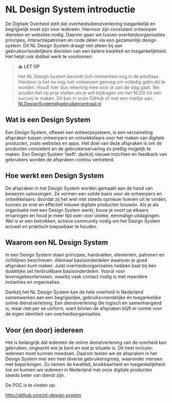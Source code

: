 <!-- @license CC0-1.0 -->

# NL Design System introductie

De Digitale Overheid stelt dat overheidsdienstverlening toegankelijk en begrijpelijk moet zijn voor iedereen. Hiervoor zijn consistent ontworpen diensten en websites nodig.
Daarom gaan we tussen overheidsorganisaties principes, interactiepatronen en code delen via een gezamenlijk design system. Dit NL Design System draagt niet alleen bij aan gebruiksvriendelijkere diensten van een betere kwaliteit en toegankelijkheid. Het helpt ook dubbel werk te voorkomen.

> ⚠️ **LET OP**
>
> Het NL Design System bevindt zich momenteel nog in de pilotfase.
> Hierdoor is het nu nog niet volwassen genoeg om volledig gebruikt te worden.
> Houdt hier dus rekening mee voor je aan de slag gaat.
> We zouden het op prijs stellen als je wilt bijdragen om het NLDS tot een succes te maken.
> Dit kan in onze GitHub of met een mailtje aan: <NLDesignSystem@gebruikercentraal.nl>

## Wat is een Design System

Een Design System, oftewel een ontwerpsysteem, is een verzameling afspraken tussen ontwerpers en ontwikkelaars voor het maken van digitale producten, zoals websites en apps. Het doel van deze afspraken is om de producten consistent en de gebruikerservaring zo prettig mogelijk te maken. Een Design System ‘leeft’: dankzij nieuwe inzichten en feedback van gebruikers worden de afspraken continu verbeterd.

## Hoe werkt een Design System

De afspraken in het Design System worden gemaakt aan de hand van bewezen oplossingen. Ze vormen een solide basis voor de ontwerpers en ontwikkelaars: doordat zij het wiel niet steeds opnieuw hoeven uit te vinden, kunnen ze snel en effectief nieuwe digitale producten bouwen. Als je als organisatie met een Design System werkt, bouw je voort op elkaars ervaringen en houd je meer tijd over voor unieke, eenmalige uitdagingen. Wel is er een betrokken, actieve community nodig om het Design System actueel en praktisch toepasbaar te houden.

## Waarom een NL Design System

In een Design System staan principes, handvatten, elementen, patronen en richtlijnen beschreven. Allemaal basisonderdelen waarover je goed afspraken kunt maken. Juist overheidsorganisaties hebben baat bij één duidelijke set herbruikbare basisonderdelen. Vooral voor levensgebeurtenissen, waarbij vaak contact nodig is met meerdere instanties en organisaties.

Dankzij het NL Design System kan de hele overheid in Nederland samenwerken aan een begrijpelijke, gebruiksvriendelijke én toegankelijke online dienstverlening. Een dienstverlening die logisch en samenhangend is, maar niet per se uniform, want binnen de afspraken blijft er ruimte voor de eigen identiteit van overheidsorganisaties.

## Voor (en door) iedereen

Het is belangrijk dat iedereen de online dienstverlening van de overheid kan gebruiken, ongeacht wie je bent en wat je situatie is. Dit heet inclusie: iedereen moet kunnen meedoen. Daarom testen we de afspraken in het Design System met een heel diverse gebruikersgroep, waaronder mensen met beperkingen. Zo nemen de kwaliteit, bruikbaarheid en toegankelijkheid toe en kunnen we iedereen in Nederland met onze digitale producten steeds beter van dienst zijn.

De POC is te vinden op:

<http://github.com/nl-design-system>
